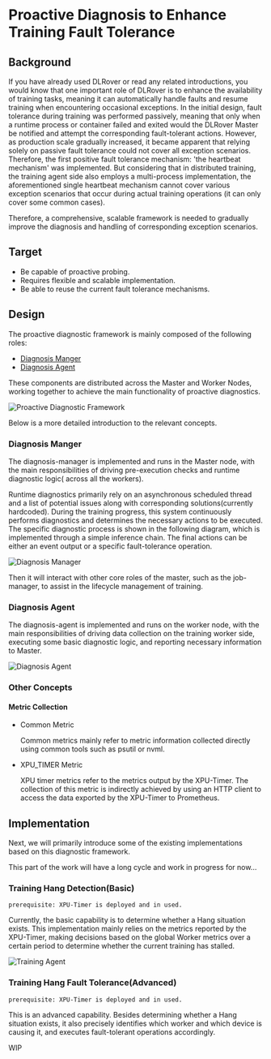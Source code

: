 # Proactive Diagnosis to Enhance Training Fault Tolerance

## Background

If you have already used DLRover or read any related introductions, you would 
know that one important role of DLRover is to enhance the availability of 
training tasks, meaning it can automatically handle faults and resume training 
when encountering occasional exceptions. In the initial design, fault tolerance 
during training was performed passively, meaning that only when a runtime 
process or container failed and exited would the DLRover Master be notified and 
attempt the corresponding fault-tolerant actions. However, as production scale 
gradually increased, it became apparent that relying solely on passive fault 
tolerance could not cover all exception scenarios. Therefore, the first 
positive fault tolerance mechanism: 'the heartbeat mechanism' was implemented. 
But considering that in distributed training, the training agent side also 
employs a multi-process implementation, the aforementioned single heartbeat 
mechanism cannot cover various exception scenarios that occur during actual 
training operations (it can only cover some common cases).

Therefore, a comprehensive, scalable framework is needed to gradually improve 
the diagnosis and handling of corresponding exception scenarios.

## Target

- Be capable of proactive probing.
- Requires flexible and scalable implementation.
- Be able to reuse the current fault tolerance mechanisms.

## Design

The proactive diagnostic framework is mainly composed of the following roles:
- [Diagnosis Manger](#Diagnosis-Manger)
- [Diagnosis Agent](#Diagnosis-Agent)

These components are distributed across the Master and Worker Nodes, 
working together to achieve the main functionality of proactive diagnostics.

<img src="../figures/diagnosis_arc.png" alt="Proactive Diagnostic Framework">

Below is a more detailed introduction to the relevant concepts.

### Diagnosis Manger
The diagnosis-manager is implemented and runs in the Master node, with the main 
responsibilities of driving pre-execution checks and runtime diagnostic logic(
across all the workers).

Runtime diagnostics primarily rely on an asynchronous scheduled thread and a 
list of potential issues along with corresponding solutions(currently hardcoded). 
During the training progress, this system continuously performs diagnostics and 
determines the necessary actions to be executed. The specific diagnostic process 
is shown in the following diagram, which is implemented through a simple inference chain. 
The final actions can be either an event output or a specific fault-tolerance operation.

<img src="../figures/diagnosis_manager_arc.png" alt="Diagnosis Manager">

Then it will interact with other core roles of the master, such as the 
job-manager, to assist in the lifecycle management of training.

### Diagnosis Agent
The diagnosis-agent is implemented and runs on the worker node, with the main 
responsibilities of driving data collection on the training worker side, 
executing some basic diagnostic logic, and reporting necessary information to 
Master.

<img src="../figures/diagnosis_agent_arc.png" alt="Diagnosis Agent">

### Other Concepts
#### Metric Collection

- Common Metric

  
    Common metrics mainly refer to metric information collected directly using 
    common tools such as psutil or nvml.

- XPU_TIMER Metric
    

    XPU timer metrics refer to the metrics output by the XPU-Timer. 
    The collection of this metric is indirectly achieved by using an HTTP 
    client to access the data exported by the XPU-Timer to Prometheus.


## Implementation
Next, we will primarily introduce some of the existing implementations based on 
this diagnostic framework. 

This part of the work will have a long cycle and work in progress for now...

### Training Hang Detection(Basic)

```
prerequisite: XPU-Timer is deployed and in used.
```

Currently, the basic capability is to determine whether a Hang situation exists. 
This implementation mainly relies on the metrics reported by the XPU-Timer, 
making decisions based on the global Worker metrics over a certain period to 
determine whether the current training has stalled.

<img src="../figures/training_hang_detection.png" alt="Training Agent">

### Training Hang Fault Tolerance(Advanced)

```
prerequisite: XPU-Timer is deployed and in used.
```

This is an advanced capability. Besides determining whether a Hang situation 
exists, it also precisely identifies which worker and which device is causing 
it, and executes fault-tolerant operations accordingly.

WIP
